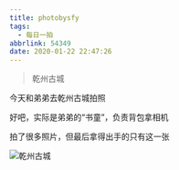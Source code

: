 ```yaml
---
title: photobysfy
tags:
  - 每日一拍
abbrlink: 54349
date: 2020-01-22 22:47:26
---
```


> 乾州古城

今天和弟弟去乾州古城拍照

好吧，实际是弟弟的“书童”，负责背包拿相机

拍了很多照片，但最后拿得出手的只有这一张

![乾州古城](https://raw.githubusercontent.com/SFY-123/PicBed/master/WechatIMG8.jpeg)

